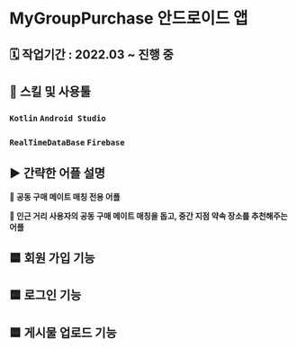 # ****MyGroupPurchase 안드로이드 앱****

## 🗓️ **작업기간** : 2022.03 ~ 진행 중

## 🌱 **스킬 및 사용툴**

### `Kotlin`  `Android Studio`

### `RealTimeDataBase` `Firebase`

## **▶️ 간략한 어플 설명**

**📌 공동 구매 메이트 매칭 전용 어플**

**📌 인근 거리 사용자의 공동 구매 메이트 매칭을 돕고, 중간 지점 약속 장소를 추천해주는 어플** 

## 🟦 회원 가입 기능

## 🟦 로그인 기능


## 🟦 게시물 업로드 기능
